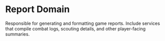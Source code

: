 # Report Domain

Responsible for generating and formatting game reports. Include services that compile combat logs, scouting details, and other player-facing summaries.

